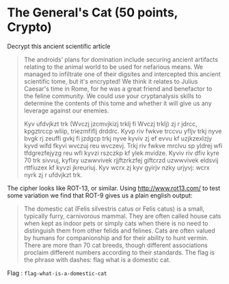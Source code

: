 # The General's Cat (50 points, Crypto)
Decrypt this ancient scientific article

> The androids’ plans for domination include securing ancient artifacts relating 
> to the animal world to be used for nefarious means. We managed to infiltrate 
> one of their digsites and intercepted this ancient scientific tome, but it's 
> encrypted! We think it relates to Julius Caesar's time in Rome, for he was a 
> great friend and benefactor to the feline community. We could use your 
> cryptanalysis skills to determine the contents of this tome and whether 
> it will give us any leverage against our enemies.
> 
> Kyv ufdvjkzt trk (Wvczj jzcmvjkizj trklj fi Wvczj trklj) zj r jdrcc, kpgztrccp 
> wliip, triezmfiflj drddrc. Kyvp riv fwkve trccvu yfljv trkj nyve bvgk rj zeuffi 
> gvkj fi jzdgcp trkj nyve kyviv zj ef evvu kf uzjkzexlzjy kyvd wifd fkyvi wvczuj 
> reu wvczevj. Trkj riv fwkve mrclvu sp yldrej wfi tfdgrezfejyzg reu wfi kyvzi 
> rszczkp kf ylek mvidze. Kyviv riv dfiv kyre 70 trk sivvuj, kyflxy uzwwvivek 
> rjjftzrkzfej giftcrzd uzwwvivek eldsvij rttfiuzex kf kyvzi jkreuriuj. Kyv wcrx zj 
> kyv gyirjv nzky urjyvj: wcrx nyrk zj r ufdvjkzt trk.


The cipher looks like ROT-13, or similar. Using http://www.rot13.com/ to test
some variation we find that ROT-9 gives us a plain english output:

> The domestic cat (Felis silvestris catus or Felis catus) is a small, typically 
> furry, carnivorous mammal. They are often called house cats when kept as indoor 
> pets or simply cats when there is no need to distinguish them from other felids 
> and felines. Cats are often valued by humans for companionship and for their 
> ability to hunt vermin. There are more than 70 cat breeds, though different 
> associations proclaim different numbers according to their standards. The flag
> is the phrase with dashes: flag what is a domestic cat.

Flag : `flag-what-is-a-domestic-cat`
